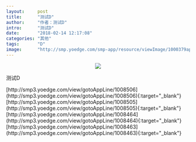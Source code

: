 ```yaml
---
layout:     post
title:      "测试D"
author:     "作者：测试D"
intro:      "测试D"
date:       "2018-02-14 12:17:08"
categories: "其他"
tags:       "D"
image:      "http://smp.yoedge.com/smp-app/resource/viewImage/1000379appline.png"
---
```

<div style="text-align: center">
<p><img src="http://smp.yoedge.com/smp-app/resource/viewImage/1000379appline.png"/></p>
</div>
<p class="post-meta">
<span>测试D</span>
</p>
[http://smp3.yoedge.com/view/gotoAppLine/1008506](http://smp3.yoedge.com/view/gotoAppLine/1008506){:target="_blank"}
[http://smp3.yoedge.com/view/gotoAppLine/1008505](http://smp3.yoedge.com/view/gotoAppLine/1008505){:target="_blank"}
[http://smp3.yoedge.com/view/gotoAppLine/1008464](http://smp3.yoedge.com/view/gotoAppLine/1008464){:target="_blank"}
[http://smp3.yoedge.com/view/gotoAppLine/1008463](http://smp3.yoedge.com/view/gotoAppLine/1008463){:target="_blank"}


